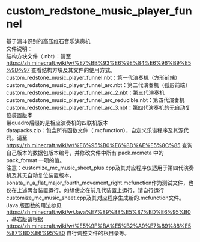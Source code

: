 # custom_redstone_music_player_funnel  
基于漏斗识别的高压红石音乐演奏机  
文件说明：  
结构方块文件（.nbt）：请至 https://zh.minecraft.wiki/w/%E7%BB%93%E6%9E%84%E6%96%B9%E5%9D%97 查看结构方块及其文件的使用方式。  
custom_redstone_music_player_funnel.nbt：第一代演奏机（方形前端）  
custom_redstone_music_player_funnel_arc.nbt：第二代演奏机（弧形前端）  
custom_redstone_music_player_funnel_arc_2.nbt：第三代演奏机  
custom_redstone_music_player_funnel_arc_reducible.nbt：第四代演奏机  
custom_redstone_music_player_funnel_arc_3.nbt：第四代演奏机的无自动复位装置版本  
带quadro后缀的是相应演奏机的四联机版本  
datapacks.zip：包含所有函数文件（.mcfunction），自定义乐谱程序及其源代码。请至 https://zh.minecraft.wiki/w/%E6%95%B0%E6%8D%AE%E5%8C%85 查询自己版本的数据包版本编号，并修改文件中所有 pack.mcmeta 中的 pack_format 一项的值。  
注意：customize_mc_music_sheet_plus.cpp及其对应程序仅适用于第四代演奏机及其无自动复位装置版本，sonata_in_a_flat_major_fourth_movement_right.mcfunction作为测试文件，也仅在上述两台装置运行。如想使之在前几代装置上运行，请自行运行 customize_mc_music_sheet.cpp及其对应程序生成新的.mcfunction文件。  
Java 版函数的用法参见 https://zh.minecraft.wiki/w/Java%E7%89%88%E5%87%BD%E6%95%B0 ，基岩版请根据 https://zh.minecraft.wiki/w/%E5%9F%BA%E5%B2%A9%E7%89%88%E5%87%BD%E6%95%B0 自行调整文件的根目录等。  
